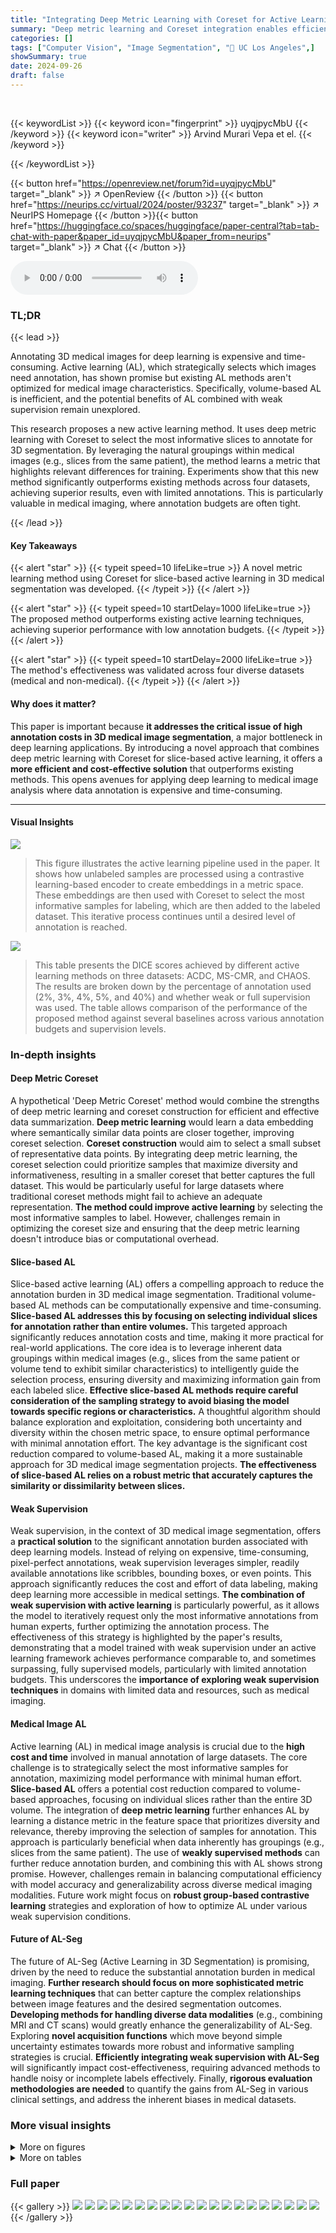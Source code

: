 ```yaml
---
title: "Integrating Deep Metric Learning with Coreset for Active Learning in 3D Segmentation"
summary: "Deep metric learning and Coreset integration enables efficient slice-based active learning for 3D medical segmentation, surpassing existing methods in performance with low annotation budgets."
categories: []
tags: ["Computer Vision", "Image Segmentation", "🏢 UC Los Angeles",]
showSummary: true
date: 2024-09-26
draft: false
---
```


<br>

{{< keywordList >}}
{{< keyword icon="fingerprint" >}} uyqjpycMbU {{< /keyword >}}
{{< keyword icon="writer" >}} Arvind Murari Vepa et el. {{< /keyword >}}
 
{{< /keywordList >}}

{{< button href="https://openreview.net/forum?id=uyqjpycMbU" target="_blank" >}}
↗ OpenReview
{{< /button >}}
{{< button href="https://neurips.cc/virtual/2024/poster/93237" target="_blank" >}}
↗ NeurIPS Homepage
{{< /button >}}{{< button href="https://huggingface.co/spaces/huggingface/paper-central?tab=tab-chat-with-paper&paper_id=uyqjpycMbU&paper_from=neurips" target="_blank" >}}
↗ Chat
{{< /button >}}



<audio controls>
    <source src="https://ai-paper-reviewer.com/uyqjpycMbU/podcast.wav" type="audio/wav">
    Your browser does not support the audio element.
</audio>


### TL;DR


{{< lead >}}

Annotating 3D medical images for deep learning is expensive and time-consuming.  Active learning (AL), which strategically selects which images need annotation, has shown promise but existing AL methods aren't optimized for medical image characteristics.  Specifically, volume-based AL is inefficient, and the potential benefits of AL combined with weak supervision remain unexplored. 

This research proposes a new active learning method. It uses deep metric learning with Coreset to select the most informative slices to annotate for 3D segmentation.  By leveraging the natural groupings within medical images (e.g., slices from the same patient), the method learns a metric that highlights relevant differences for training.  Experiments show that this new method significantly outperforms existing methods across four datasets, achieving superior results, even with limited annotations. This is particularly valuable in medical imaging, where annotation budgets are often tight.

{{< /lead >}}


#### Key Takeaways

{{< alert "star" >}}
{{< typeit speed=10 lifeLike=true >}} A novel metric learning method using Coreset for slice-based active learning in 3D medical segmentation was developed. {{< /typeit >}}
{{< /alert >}}

{{< alert "star" >}}
{{< typeit speed=10 startDelay=1000 lifeLike=true >}} The proposed method outperforms existing active learning techniques, achieving superior performance with low annotation budgets. {{< /typeit >}}
{{< /alert >}}

{{< alert "star" >}}
{{< typeit speed=10 startDelay=2000 lifeLike=true >}} The method's effectiveness was validated across four diverse datasets (medical and non-medical). {{< /typeit >}}
{{< /alert >}}

#### Why does it matter?
This paper is important because **it addresses the critical issue of high annotation costs in 3D medical image segmentation**, a major bottleneck in deep learning applications. By introducing a novel approach that combines deep metric learning with Coreset for slice-based active learning, it offers a **more efficient and cost-effective solution** that outperforms existing methods.  This opens avenues for applying deep learning to medical image analysis where data annotation is expensive and time-consuming.

------
#### Visual Insights



![](https://ai-paper-reviewer.com/uyqjpycMbU/figures_2_1.jpg)

> This figure illustrates the active learning pipeline used in the paper.  It shows how unlabeled samples are processed using a contrastive learning-based encoder to create embeddings in a metric space. These embeddings are then used with Coreset to select the most informative samples for labeling, which are then added to the labeled dataset.  This iterative process continues until a desired level of annotation is reached.





![](https://ai-paper-reviewer.com/uyqjpycMbU/tables_6_1.jpg)

> This table presents the DICE scores achieved by different active learning methods on three datasets: ACDC, MS-CMR, and CHAOS.  The results are broken down by the percentage of annotation used (2%, 3%, 4%, 5%, and 40%) and whether weak or full supervision was used.  The table allows comparison of the performance of the proposed method against several baselines across various annotation budgets and supervision levels.





### In-depth insights


#### Deep Metric Coreset
A hypothetical 'Deep Metric Coreset' method would combine the strengths of deep metric learning and coreset construction for efficient and effective data summarization.  **Deep metric learning** would learn a data embedding where semantically similar data points are closer together, improving coreset selection.  **Coreset construction** would aim to select a small subset of representative data points. By integrating deep metric learning, the coreset selection could prioritize samples that maximize diversity and informativeness, resulting in a smaller coreset that better captures the full dataset. This would be particularly useful for large datasets where traditional coreset methods might fail to achieve an adequate representation.  **The method could improve active learning** by selecting the most informative samples to label.  However, challenges remain in optimizing the coreset size and ensuring that the deep metric learning doesn't introduce bias or computational overhead.

#### Slice-based AL
Slice-based active learning (AL) offers a compelling approach to reduce the annotation burden in 3D medical image segmentation.  Traditional volume-based AL methods can be computationally expensive and time-consuming.  **Slice-based AL addresses this by focusing on selecting individual slices for annotation rather than entire volumes.** This targeted approach significantly reduces annotation costs and time, making it more practical for real-world applications. The core idea is to leverage inherent data groupings within medical images (e.g., slices from the same patient or volume tend to exhibit similar characteristics) to intelligently guide the selection process, ensuring diversity and maximizing information gain from each labeled slice.  **Effective slice-based AL methods require careful consideration of the sampling strategy to avoid biasing the model towards specific regions or characteristics.**  A thoughtful algorithm should balance exploration and exploitation, considering both uncertainty and diversity within the chosen metric space, to ensure optimal performance with minimal annotation effort.  The key advantage is the significant cost reduction compared to volume-based AL, making it a more sustainable approach for 3D medical image segmentation projects.  **The effectiveness of slice-based AL relies on a robust metric that accurately captures the similarity or dissimilarity between slices.**

#### Weak Supervision
Weak supervision, in the context of 3D medical image segmentation, offers a **practical solution** to the significant annotation burden associated with deep learning models.  Instead of relying on expensive, time-consuming, pixel-perfect annotations, weak supervision leverages simpler, readily available annotations like scribbles, bounding boxes, or even points.  This approach significantly reduces the cost and effort of data labeling, making deep learning more accessible in medical settings.  **The combination of weak supervision with active learning** is particularly powerful, as it allows the model to iteratively request only the most informative annotations from human experts, further optimizing the annotation process. The effectiveness of this strategy is highlighted by the paper's results, demonstrating that a model trained with weak supervision under an active learning framework achieves performance comparable to, and sometimes surpassing, fully supervised models, particularly with limited annotation budgets. This underscores the **importance of exploring weak supervision techniques** in domains with limited data and resources, such as medical imaging.

#### Medical Image AL
Active learning (AL) in medical image analysis is crucial due to the **high cost and time** involved in manual annotation of large datasets.  The core challenge is to strategically select the most informative samples for annotation, maximizing model performance with minimal human effort.  **Slice-based AL** offers a potential cost reduction compared to volume-based approaches, focusing on individual slices rather than the entire 3D volume.  The integration of **deep metric learning** further enhances AL by learning a distance metric in the feature space that prioritizes diversity and relevance, thereby improving the selection of samples for annotation. This approach is particularly beneficial when data inherently has groupings (e.g., slices from the same patient).  The use of **weakly supervised methods** can further reduce annotation burden, and combining this with AL shows strong promise.  However, challenges remain in balancing computational efficiency with model accuracy and generalizability across diverse medical imaging modalities. Future work might focus on **robust group-based contrastive learning** strategies and exploration of how to optimize AL under various weak supervision conditions.

#### Future of AL-Seg
The future of AL-Seg (Active Learning in 3D Segmentation) is promising, driven by the need to reduce the substantial annotation burden in medical imaging.  **Further research should focus on more sophisticated metric learning techniques** that can better capture the complex relationships between image features and the desired segmentation outcomes.  **Developing methods for handling diverse data modalities** (e.g., combining MRI and CT scans) would greatly enhance the generalizability of AL-Seg.  Exploring **novel acquisition functions** which move beyond simple uncertainty estimates towards more robust and informative sampling strategies is crucial. **Efficiently integrating weak supervision with AL-Seg** will significantly impact cost-effectiveness, requiring advanced methods to handle noisy or incomplete labels effectively.  Finally, **rigorous evaluation methodologies are needed** to quantify the gains from AL-Seg in various clinical settings, and address the inherent biases in medical datasets.


### More visual insights

<details>
<summary>More on figures
</summary>


![](https://ai-paper-reviewer.com/uyqjpycMbU/figures_7_1.jpg)

> This figure shows a comparison of the model performance (Dice score) against the annotation time (percentage of fully labeled data) for different active learning methods. It compares weakly supervised 2D slices, fully supervised 2D slices using the proposed method, and random sampling of fully supervised 3D volumes on the ACDC dataset. The result shows that the proposed method achieves higher Dice score using weakly supervised 2D slices with significantly less annotation time than random sampling using 3D volumes.


![](https://ai-paper-reviewer.com/uyqjpycMbU/figures_7_2.jpg)

> This figure shows a qualitative comparison of the segmentation results obtained by three different active learning methods: the proposed method, CoreGCN, and Coreset.  For each method, segmentation results at annotation percentages of 2%, 3%, 4%, and 5% are shown.  Blue coloration indicates areas where the model's prediction and the ground truth mask agree, while red shows disagreement. The visual comparison allows for assessment of the qualitative differences in performance between methods at various annotation budgets.


![](https://ai-paper-reviewer.com/uyqjpycMbU/figures_8_1.jpg)

> This figure visualizes the effect of different loss functions on the learned feature representations.  The left panel shows the clusters generated using the NT-Xent loss, while the right panel shows the clusters generated using the proposed Group-based Contrastive Learning (GCL) loss.  The t-SNE visualization helps to understand the quality of cluster separation and cohesion achieved by each loss function. The GCL loss shows better separation and cohesion, indicating that it learns more informative and relevant features for the Coreset.


![](https://ai-paper-reviewer.com/uyqjpycMbU/figures_16_1.jpg)

> This figure shows the pipeline of the proposed active learning method. It starts with unlabeled samples and uses Coreset to select a subset of samples. These samples are then used for contrastive learning to obtain embeddings. The embeddings are used to calculate distances between samples in the metric space, which helps select the most informative samples. Finally, these newly labeled samples are added to the training set to improve the segmentation model.


![](https://ai-paper-reviewer.com/uyqjpycMbU/figures_17_1.jpg)

> This figure illustrates the active learning pipeline used in the paper.  It shows how unlabeled samples are processed using contrastive learning to generate embeddings in a metric space.  These embeddings are used with the Coreset algorithm to select the most informative samples for labeling.  Newly labeled samples are then added to the training set, improving the model's performance. The pipeline iteratively selects and labels samples until a desired budget or performance threshold is reached.


</details>




<details>
<summary>More on tables
</summary>


![](https://ai-paper-reviewer.com/uyqjpycMbU/tables_6_2.jpg)
> This table presents the DICE scores achieved by different active learning methods on the DAVIS dataset using fully supervised learning.  The methods are compared across various annotation percentages (10%, 20%, 30%, 40%), showing the average DICE score obtained for each method at each annotation level.  The table helps demonstrate the relative performance of each method in a fully-supervised setting with varying amounts of annotated data.

![](https://ai-paper-reviewer.com/uyqjpycMbU/tables_6_3.jpg)
> This table presents the mean Dice Similarity Coefficient (DSC) scores achieved by different active learning methods on three datasets (ACDC, CHAOS, and DAVIS) when using pre-trained segmentation models.  The scores represent the average performance across all annotation levels, providing a comprehensive comparison of the methods' performance with pretrained models.  Higher DSC scores indicate better segmentation accuracy.

![](https://ai-paper-reviewer.com/uyqjpycMbU/tables_8_1.jpg)
> This table presents the results of an ablation study conducted to evaluate the impact of different combinations of contrastive losses on the model's performance.  The study focuses on the mean DICE scores obtained for a weak annotation datapoint (2-5%).  The table shows how different combinations of NT-Xent loss (a contrastive learning method), patient group loss, volume group loss, and slice group loss affect the overall performance (mDICE). Each row represents a different model configuration indicated by checkmarks in the relevant columns.  The mDICE score is a measure of the model's segmentation accuracy.

![](https://ai-paper-reviewer.com/uyqjpycMbU/tables_19_1.jpg)
> This table presents the DICE scores achieved by different active learning methods on three datasets: ACDC, MS-CMR, and CHAOS.  Results are shown for both weakly-supervised and fully-supervised settings, across various annotation percentages (2%, 3%, 4%, 5%, and 40%). The table allows for a comparison of the performance of different algorithms in low annotation budget scenarios and at higher annotation levels. 

![](https://ai-paper-reviewer.com/uyqjpycMbU/tables_20_1.jpg)
> This table presents the Dice Similarity Coefficient (DSC) scores achieved by different active learning methods on three datasets: ACDC, MS-CMR, and CHAOS.  The scores are shown for both weakly-supervised and fully-supervised settings, across various annotation percentages (2%, 3%, 4%, 5%, and 40%).  The table allows for a comparison of the performance of different active learning strategies under different levels of annotation.

![](https://ai-paper-reviewer.com/uyqjpycMbU/tables_20_2.jpg)
> This table presents the DICE scores achieved by various active learning methods across three different datasets (ACDC, MS-CMR, and CHAOS) under both weakly and fully supervised settings.  The results are shown for different annotation percentages (2%, 3%, 4%, 5%, and 40%), allowing comparison of performance under varying annotation budgets.  This comparison helps assess the efficiency of each active learning technique in improving segmentation accuracy with limited annotations.

![](https://ai-paper-reviewer.com/uyqjpycMbU/tables_20_3.jpg)
> This table presents the Dice Similarity Coefficient (DSC) scores achieved by different active learning methods on the DAVIS dataset.  The DSC is a common metric for evaluating the performance of segmentation models, representing the overlap between the predicted and ground truth segmentations.  The table shows the results for both weakly and fully supervised settings and for various annotation percentages (10%, 20%, 30%, 40%).  Higher DSC scores indicate better segmentation accuracy.

![](https://ai-paper-reviewer.com/uyqjpycMbU/tables_21_1.jpg)
> This table presents the DICE scores achieved by different active learning methods on the ACDC dataset when using pre-trained segmentation models.  The results are shown for various annotation percentages (1%, 2%, 3%, 4%, and 5%), comparing the performance of Random sampling, Stochastic Batches, Coreset, and the authors' proposed method.

![](https://ai-paper-reviewer.com/uyqjpycMbU/tables_21_2.jpg)
> This table presents the performance of different active learning methods on the CHAOS dataset using pretrained segmentation models.  The DICE scores are shown for different annotation percentages (1%, 2%, 3%, 4%, and 5%), comparing the performance of Random sampling, Stochastic Batches, Coreset, and the proposed method.

![](https://ai-paper-reviewer.com/uyqjpycMbU/tables_21_3.jpg)
> This table presents the Dice Similarity Coefficient (DSC) scores achieved by different active learning methods on the ACDC dataset using pretrained segmentation models.  The results are broken down by the percentage of fully-supervised annotations used (1%, 2%, 3%, 4%, and 5%).  The methods compared include Random sampling, Stochastic Batches, Coreset, and the authors' proposed method.  Higher DSC scores indicate better segmentation performance.

</details>




### Full paper

{{< gallery >}}
<img src="https://ai-paper-reviewer.com/uyqjpycMbU/1.png" class="grid-w50 md:grid-w33 xl:grid-w25" />
<img src="https://ai-paper-reviewer.com/uyqjpycMbU/2.png" class="grid-w50 md:grid-w33 xl:grid-w25" />
<img src="https://ai-paper-reviewer.com/uyqjpycMbU/3.png" class="grid-w50 md:grid-w33 xl:grid-w25" />
<img src="https://ai-paper-reviewer.com/uyqjpycMbU/4.png" class="grid-w50 md:grid-w33 xl:grid-w25" />
<img src="https://ai-paper-reviewer.com/uyqjpycMbU/5.png" class="grid-w50 md:grid-w33 xl:grid-w25" />
<img src="https://ai-paper-reviewer.com/uyqjpycMbU/6.png" class="grid-w50 md:grid-w33 xl:grid-w25" />
<img src="https://ai-paper-reviewer.com/uyqjpycMbU/7.png" class="grid-w50 md:grid-w33 xl:grid-w25" />
<img src="https://ai-paper-reviewer.com/uyqjpycMbU/8.png" class="grid-w50 md:grid-w33 xl:grid-w25" />
<img src="https://ai-paper-reviewer.com/uyqjpycMbU/9.png" class="grid-w50 md:grid-w33 xl:grid-w25" />
<img src="https://ai-paper-reviewer.com/uyqjpycMbU/10.png" class="grid-w50 md:grid-w33 xl:grid-w25" />
<img src="https://ai-paper-reviewer.com/uyqjpycMbU/11.png" class="grid-w50 md:grid-w33 xl:grid-w25" />
<img src="https://ai-paper-reviewer.com/uyqjpycMbU/12.png" class="grid-w50 md:grid-w33 xl:grid-w25" />
<img src="https://ai-paper-reviewer.com/uyqjpycMbU/13.png" class="grid-w50 md:grid-w33 xl:grid-w25" />
<img src="https://ai-paper-reviewer.com/uyqjpycMbU/14.png" class="grid-w50 md:grid-w33 xl:grid-w25" />
<img src="https://ai-paper-reviewer.com/uyqjpycMbU/15.png" class="grid-w50 md:grid-w33 xl:grid-w25" />
<img src="https://ai-paper-reviewer.com/uyqjpycMbU/16.png" class="grid-w50 md:grid-w33 xl:grid-w25" />
<img src="https://ai-paper-reviewer.com/uyqjpycMbU/17.png" class="grid-w50 md:grid-w33 xl:grid-w25" />
<img src="https://ai-paper-reviewer.com/uyqjpycMbU/18.png" class="grid-w50 md:grid-w33 xl:grid-w25" />
<img src="https://ai-paper-reviewer.com/uyqjpycMbU/19.png" class="grid-w50 md:grid-w33 xl:grid-w25" />
<img src="https://ai-paper-reviewer.com/uyqjpycMbU/20.png" class="grid-w50 md:grid-w33 xl:grid-w25" />
{{< /gallery >}}
